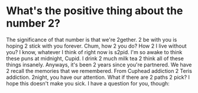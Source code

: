# What's the positive thing about the number 2?

The significance of that number is that we're 2gether.
2 be with you is hoping 2 stick with you forever.
Chum, how 2 you do?
How 2 I live without you?
I know, whatever I think of right now is s2pid.
I'm so awake to think these puns at midnight, Cupid.
I drink 2 much milk tea
2 think all of these things insanely.
Anyways, it's been 2 years since you're partnered.
We have 2 recall the memories that we remembered.
From Cuphead addiction 2 Teris addiction.
2night, you have our attention.
What if there are 2 paths 2 pick?
I hope this doesn't make you sick.
I have a question for you, though:
